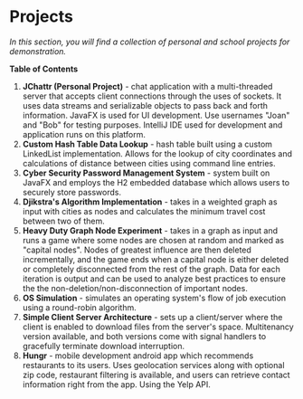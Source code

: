 # Projects

*In this section, you will find a collection of personal and school projects for demonstration.*

**Table of Contents**
1. **JChattr (Personal Project)** - chat application with a multi-threaded server that accepts client connections through the uses of sockets. It uses data streams and serializable objects to pass back and forth information. JavaFX is used for UI development. Use usernames "Joan" and "Bob" for testing purposes. IntelliJ IDE used for development and application runs on this platform.
2. **Custom Hash Table Data Lookup** - hash table built using a custom LinkedList implementation. Allows for the lookup of city coordinates and calculations of distance between cities using command line entries.
3. **Cyber Security Password Management System** - system built on JavaFX and employs the H2 embedded database which allows users to securely store passwords.
4. **Djikstra's Algorithm Implementation** - takes in a weighted graph as input with cities as nodes and calculates the minimum travel cost between two of them.
5. **Heavy Duty Graph Node Experiment** - takes in a graph as input and runs a game where some nodes are chosen at random and marked as "capital nodes". Nodes of greatest influence are then deleted incrementally, and the game ends when a capital node is either deleted or completely disconnected from the rest of the graph. Data for each iteration is output and can be used to analyze best practices to ensure the the non-deletion/non-disconnection of important nodes.
6. **OS Simulation** - simulates an operating system's flow of job execution using a round-robin algorithm.
7. **Simple Client Server Architecture** - sets up a client/server where the client is enabled to download files from the server's space. Multitenancy version available, and both versions come with signal handlers to gracefully terminate download interruption.
8. **Hungr** - mobile development android app which recommends restaurants to its users. Uses geolocation services along with optional zip code, restaurant filtering is available, and users can retrieve contact information right from the app. Using the Yelp API.
